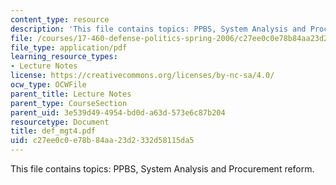 ```yaml
---
content_type: resource
description: 'This file contains topics: PPBS, System Analysis and Procurement reform.'
file: /courses/17-460-defense-politics-spring-2006/c27ee0c0e78b84aa23d2332d58115da5_def_mgt4.pdf
file_type: application/pdf
learning_resource_types:
- Lecture Notes
license: https://creativecommons.org/licenses/by-nc-sa/4.0/
ocw_type: OCWFile
parent_title: Lecture Notes
parent_type: CourseSection
parent_uid: 3e539d49-4954-bd0d-a63d-573e6c87b204
resourcetype: Document
title: def_mgt4.pdf
uid: c27ee0c0-e78b-84aa-23d2-332d58115da5
---
```

This file contains topics: PPBS, System Analysis and Procurement reform.